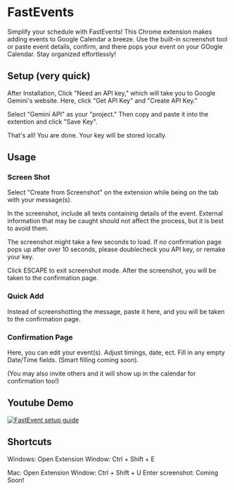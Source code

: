 # FastEvents

Simplify your schedule with FastEvents! This Chrome extension makes adding events to Google Calendar a breeze. Use the built-in screenshot tool or paste event details, confirm, and there pops your event on your GOogle Calendar. Stay organized effortlessly!

## Setup (very quick)

After Installation, Click "Need an API key," which will take you to Google Gemini's website. Here, click "Get API Key" and "Create API Key."

Select "Gemini API" as your "project." Then copy and paste it into the extention and click "Save Key". 

That's all! You are done. Your key will be stored locally.

## Usage

### Screen Shot

Select "Create from Screenshot" on the extension while being on the tab with your message(s). 

In the screenshot, include all texts containing details of the event. External information that may be caught should not affect the process, but it is best to avoid them. 

The screenshot might take a few seconds to load. If no confirmation page pops up after over 10 seconds, please doublecheck you API key, or remake your key.

Click ESCAPE to exit screenshot mode. 
After the screenshot, you will be taken to the confirmation page.

### Quick Add

Instead of screenshotting the message, paste it here, and you will be taken to the confirmation page.

### Confirmation Page

Here, you can edit your event(s). Adjust timings, date, ect. Fill in any empty Date/Time fields. (Smart filling coming soon).

(You may also invite others and it will show up in the calendar for confirmation too!)

## Youtube Demo

[![FastEvent setup guide](https://img.youtube.com/vi/yZX1OLRJInc/0.jpg)](https://www.youtube.com/watch?v=yZX1OLRJInc)


## Shortcuts

Windows: Open Extension Window: Ctrl + Shift + E

Mac: Open Extension Window: Ctrl + Shift + U
Enter screenshot: Coming Soon!
